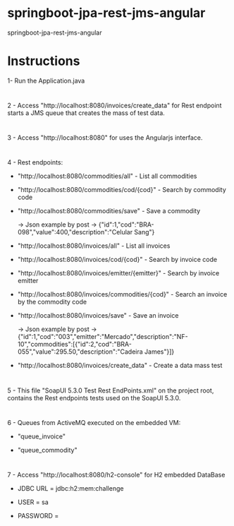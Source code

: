 # springboot-jpa-rest-jms-angular
springboot-jpa-rest-jms-angular

# Instructions 
1- Run the Application.java
#
2 - Access "http://localhost:8080/invoices/create_data" for Rest endpoint starts a JMS queue that creates the mass of test data.
#
3 - Access "http://localhost:8080" for uses the Angularjs interface.
#
4 - Rest endpoints:

   * "http://localhost:8080/commodities/all" - List all commodities
   
   * "http://localhost:8080/commodities/cod/{cod}" - Search by commodity code
   
   * "http://localhost:8080/commodities/save" - Save a commodity
   
      -> Json example by post -> {"id":1,"cod":"BRA-098","value":400,"description":"Celular Sang"}
      
      
   * "http://localhost:8080/invoices/all" - List all invoices
   
   * "http://localhost:8080/invoices/cod/{cod}" - Search by invoice code
   
   * "http://localhost:8080/invoices/emitter/{emitter}" - Search by invoice emitter
   
   * "http://localhost:8080/invoices/commodities/{cod}" - Search an invoice by the commodity code
   
   * "http://localhost:8080/invoices/save" - Save an invoice
   
      -> Json example by post -> {"id":1,"cod":"003","emitter":"Mercado","description":"NF-10","commodities":[{"id":2,"cod":"BRA-055","value":295.50,"description":"Cadeira James"}]}
      
   * "http://localhost:8080/invoices/create_data" - Create a data mass test
   
#
5 - This file "SoapUI 5.3.0 Test Rest EndPoints.xml" on the project root, contains the Rest endpoints tests used on the SoapUI 5.3.0.
#
6 - Queues from ActiveMQ executed on the embedded VM:

   * "queue_invoice"
   
   * "queue_commodity"
#
7 - Access "http://localhost:8080/h2-console" for H2 embedded DataBase
  
  * JDBC URL = jdbc:h2:mem:challenge
  
  * USER = sa
  
  * PASSWORD = 
